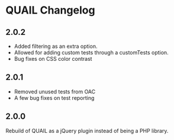 QUAIL Changelog
===============

2.0.2
-----
 - Added filtering as an extra option.
 - Allowed for adding custom tests through a customTests option.
 - Bug fixes on CSS color contrast

2.0.1
-----
 - Removed unused tests from OAC
 - A few bug fixes on test reporting

2.0.0
-----

Rebuild of QUAIL as a jQuery plugin instead of being a PHP library.
